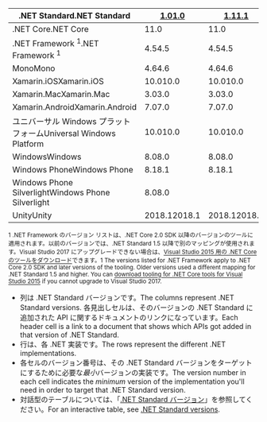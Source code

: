 | <span data-ttu-id="42272-101">.NET Standard</span><span class="sxs-lookup"><span data-stu-id="42272-101">.NET Standard</span></span>              | <span data-ttu-id="42272-102">[1.0]</span><span class="sxs-lookup"><span data-stu-id="42272-102">[1.0]</span></span>  | <span data-ttu-id="42272-103">[1.1]</span><span class="sxs-lookup"><span data-stu-id="42272-103">[1.1]</span></span>  | <span data-ttu-id="42272-104">[1.2]</span><span class="sxs-lookup"><span data-stu-id="42272-104">[1.2]</span></span> | <span data-ttu-id="42272-105">[1.3]</span><span class="sxs-lookup"><span data-stu-id="42272-105">[1.3]</span></span> | <span data-ttu-id="42272-106">[1.4]</span><span class="sxs-lookup"><span data-stu-id="42272-106">[1.4]</span></span> | <span data-ttu-id="42272-107">[1.5]</span><span class="sxs-lookup"><span data-stu-id="42272-107">[1.5]</span></span>      | <span data-ttu-id="42272-108">[1.6]</span><span class="sxs-lookup"><span data-stu-id="42272-108">[1.6]</span></span>      | <span data-ttu-id="42272-109">[2.0]</span><span class="sxs-lookup"><span data-stu-id="42272-109">[2.0]</span></span>      |
|----------------------------|--------|--------|-------|-------|-------|------------|------------|------------|
| <span data-ttu-id="42272-110">.NET Core</span><span class="sxs-lookup"><span data-stu-id="42272-110">.NET Core</span></span>                  | <span data-ttu-id="42272-111">1</span><span class="sxs-lookup"><span data-stu-id="42272-111">1.0</span></span>    | <span data-ttu-id="42272-112">1</span><span class="sxs-lookup"><span data-stu-id="42272-112">1.0</span></span>    | <span data-ttu-id="42272-113">1</span><span class="sxs-lookup"><span data-stu-id="42272-113">1.0</span></span>   | <span data-ttu-id="42272-114">1</span><span class="sxs-lookup"><span data-stu-id="42272-114">1.0</span></span>   | <span data-ttu-id="42272-115">1</span><span class="sxs-lookup"><span data-stu-id="42272-115">1.0</span></span>   | <span data-ttu-id="42272-116">1</span><span class="sxs-lookup"><span data-stu-id="42272-116">1.0</span></span>        | <span data-ttu-id="42272-117">1</span><span class="sxs-lookup"><span data-stu-id="42272-117">1.0</span></span>        | <span data-ttu-id="42272-118">2.0</span><span class="sxs-lookup"><span data-stu-id="42272-118">2.0</span></span>        |
| <span data-ttu-id="42272-119">.NET Framework <sup>1</sup></span><span class="sxs-lookup"><span data-stu-id="42272-119">.NET Framework <sup>1</sup></span></span>| <span data-ttu-id="42272-120">4.5</span><span class="sxs-lookup"><span data-stu-id="42272-120">4.5</span></span>    | <span data-ttu-id="42272-121">4.5</span><span class="sxs-lookup"><span data-stu-id="42272-121">4.5</span></span>    | <span data-ttu-id="42272-122">4.5.1</span><span class="sxs-lookup"><span data-stu-id="42272-122">4.5.1</span></span> | <span data-ttu-id="42272-123">4.6</span><span class="sxs-lookup"><span data-stu-id="42272-123">4.6</span></span>   | <span data-ttu-id="42272-124">4.6.1</span><span class="sxs-lookup"><span data-stu-id="42272-124">4.6.1</span></span> | <span data-ttu-id="42272-125">4.6.1</span><span class="sxs-lookup"><span data-stu-id="42272-125">4.6.1</span></span>      | <span data-ttu-id="42272-126">4.6.1</span><span class="sxs-lookup"><span data-stu-id="42272-126">4.6.1</span></span>      | <span data-ttu-id="42272-127">4.6.1</span><span class="sxs-lookup"><span data-stu-id="42272-127">4.6.1</span></span>      |
| <span data-ttu-id="42272-128">Mono</span><span class="sxs-lookup"><span data-stu-id="42272-128">Mono</span></span>                       | <span data-ttu-id="42272-129">4.6</span><span class="sxs-lookup"><span data-stu-id="42272-129">4.6</span></span>    | <span data-ttu-id="42272-130">4.6</span><span class="sxs-lookup"><span data-stu-id="42272-130">4.6</span></span>    | <span data-ttu-id="42272-131">4.6</span><span class="sxs-lookup"><span data-stu-id="42272-131">4.6</span></span>   | <span data-ttu-id="42272-132">4.6</span><span class="sxs-lookup"><span data-stu-id="42272-132">4.6</span></span>   | <span data-ttu-id="42272-133">4.6</span><span class="sxs-lookup"><span data-stu-id="42272-133">4.6</span></span>   | <span data-ttu-id="42272-134">4.6</span><span class="sxs-lookup"><span data-stu-id="42272-134">4.6</span></span>        | <span data-ttu-id="42272-135">4.6</span><span class="sxs-lookup"><span data-stu-id="42272-135">4.6</span></span>        | <span data-ttu-id="42272-136">5.4</span><span class="sxs-lookup"><span data-stu-id="42272-136">5.4</span></span>        |
| <span data-ttu-id="42272-137">Xamarin.iOS</span><span class="sxs-lookup"><span data-stu-id="42272-137">Xamarin.iOS</span></span>                | <span data-ttu-id="42272-138">10.0</span><span class="sxs-lookup"><span data-stu-id="42272-138">10.0</span></span>   | <span data-ttu-id="42272-139">10.0</span><span class="sxs-lookup"><span data-stu-id="42272-139">10.0</span></span>   | <span data-ttu-id="42272-140">10.0</span><span class="sxs-lookup"><span data-stu-id="42272-140">10.0</span></span>  | <span data-ttu-id="42272-141">10.0</span><span class="sxs-lookup"><span data-stu-id="42272-141">10.0</span></span>  | <span data-ttu-id="42272-142">10.0</span><span class="sxs-lookup"><span data-stu-id="42272-142">10.0</span></span>  | <span data-ttu-id="42272-143">10.0</span><span class="sxs-lookup"><span data-stu-id="42272-143">10.0</span></span>       | <span data-ttu-id="42272-144">10.0</span><span class="sxs-lookup"><span data-stu-id="42272-144">10.0</span></span>       | <span data-ttu-id="42272-145">10.14</span><span class="sxs-lookup"><span data-stu-id="42272-145">10.14</span></span>      |
| <span data-ttu-id="42272-146">Xamarin.Mac</span><span class="sxs-lookup"><span data-stu-id="42272-146">Xamarin.Mac</span></span>                | <span data-ttu-id="42272-147">3.0</span><span class="sxs-lookup"><span data-stu-id="42272-147">3.0</span></span>    | <span data-ttu-id="42272-148">3.0</span><span class="sxs-lookup"><span data-stu-id="42272-148">3.0</span></span>    | <span data-ttu-id="42272-149">3.0</span><span class="sxs-lookup"><span data-stu-id="42272-149">3.0</span></span>   | <span data-ttu-id="42272-150">3.0</span><span class="sxs-lookup"><span data-stu-id="42272-150">3.0</span></span>   | <span data-ttu-id="42272-151">3.0</span><span class="sxs-lookup"><span data-stu-id="42272-151">3.0</span></span>   | <span data-ttu-id="42272-152">3.0</span><span class="sxs-lookup"><span data-stu-id="42272-152">3.0</span></span>        | <span data-ttu-id="42272-153">3.0</span><span class="sxs-lookup"><span data-stu-id="42272-153">3.0</span></span>        | <span data-ttu-id="42272-154">3.8</span><span class="sxs-lookup"><span data-stu-id="42272-154">3.8</span></span>        |
| <span data-ttu-id="42272-155">Xamarin.Android</span><span class="sxs-lookup"><span data-stu-id="42272-155">Xamarin.Android</span></span>            | <span data-ttu-id="42272-156">7.0</span><span class="sxs-lookup"><span data-stu-id="42272-156">7.0</span></span>    | <span data-ttu-id="42272-157">7.0</span><span class="sxs-lookup"><span data-stu-id="42272-157">7.0</span></span>    | <span data-ttu-id="42272-158">7.0</span><span class="sxs-lookup"><span data-stu-id="42272-158">7.0</span></span>   | <span data-ttu-id="42272-159">7.0</span><span class="sxs-lookup"><span data-stu-id="42272-159">7.0</span></span>   | <span data-ttu-id="42272-160">7.0</span><span class="sxs-lookup"><span data-stu-id="42272-160">7.0</span></span>   | <span data-ttu-id="42272-161">7.0</span><span class="sxs-lookup"><span data-stu-id="42272-161">7.0</span></span>        | <span data-ttu-id="42272-162">7.0</span><span class="sxs-lookup"><span data-stu-id="42272-162">7.0</span></span>        | <span data-ttu-id="42272-163">8.0</span><span class="sxs-lookup"><span data-stu-id="42272-163">8.0</span></span>        |
| <span data-ttu-id="42272-164">ユニバーサル Windows プラットフォーム</span><span class="sxs-lookup"><span data-stu-id="42272-164">Universal Windows Platform</span></span> | <span data-ttu-id="42272-165">10.0</span><span class="sxs-lookup"><span data-stu-id="42272-165">10.0</span></span>   | <span data-ttu-id="42272-166">10.0</span><span class="sxs-lookup"><span data-stu-id="42272-166">10.0</span></span>   | <span data-ttu-id="42272-167">10.0</span><span class="sxs-lookup"><span data-stu-id="42272-167">10.0</span></span>  | <span data-ttu-id="42272-168">10.0</span><span class="sxs-lookup"><span data-stu-id="42272-168">10.0</span></span>  | <span data-ttu-id="42272-169">10.0</span><span class="sxs-lookup"><span data-stu-id="42272-169">10.0</span></span>  | <span data-ttu-id="42272-170">10.0.16299</span><span class="sxs-lookup"><span data-stu-id="42272-170">10.0.16299</span></span> | <span data-ttu-id="42272-171">10.0.16299</span><span class="sxs-lookup"><span data-stu-id="42272-171">10.0.16299</span></span> | <span data-ttu-id="42272-172">10.0.16299</span><span class="sxs-lookup"><span data-stu-id="42272-172">10.0.16299</span></span> |
| <span data-ttu-id="42272-173">Windows</span><span class="sxs-lookup"><span data-stu-id="42272-173">Windows</span></span>                    | <span data-ttu-id="42272-174">8.0</span><span class="sxs-lookup"><span data-stu-id="42272-174">8.0</span></span>    | <span data-ttu-id="42272-175">8.0</span><span class="sxs-lookup"><span data-stu-id="42272-175">8.0</span></span>    | <span data-ttu-id="42272-176">8.1</span><span class="sxs-lookup"><span data-stu-id="42272-176">8.1</span></span>   |       |       |            |            |            |
| <span data-ttu-id="42272-177">Windows Phone</span><span class="sxs-lookup"><span data-stu-id="42272-177">Windows Phone</span></span>              | <span data-ttu-id="42272-178">8.1</span><span class="sxs-lookup"><span data-stu-id="42272-178">8.1</span></span>    | <span data-ttu-id="42272-179">8.1</span><span class="sxs-lookup"><span data-stu-id="42272-179">8.1</span></span>    | <span data-ttu-id="42272-180">8.1</span><span class="sxs-lookup"><span data-stu-id="42272-180">8.1</span></span>   |       |       |            |            |            |
| <span data-ttu-id="42272-181">Windows Phone Silverlight</span><span class="sxs-lookup"><span data-stu-id="42272-181">Windows Phone Silverlight</span></span>  | <span data-ttu-id="42272-182">8.0</span><span class="sxs-lookup"><span data-stu-id="42272-182">8.0</span></span>    |        |       |       |       |            |            |            |
| <span data-ttu-id="42272-183">Unity</span><span class="sxs-lookup"><span data-stu-id="42272-183">Unity</span></span>                      | <span data-ttu-id="42272-184">2018.1</span><span class="sxs-lookup"><span data-stu-id="42272-184">2018.1</span></span> | <span data-ttu-id="42272-185">2018.1</span><span class="sxs-lookup"><span data-stu-id="42272-185">2018.1</span></span> | <span data-ttu-id="42272-186">2018.1</span><span class="sxs-lookup"><span data-stu-id="42272-186">2018.1</span></span>| <span data-ttu-id="42272-187">2018.1</span><span class="sxs-lookup"><span data-stu-id="42272-187">2018.1</span></span>| <span data-ttu-id="42272-188">2018.1</span><span class="sxs-lookup"><span data-stu-id="42272-188">2018.1</span></span>| <span data-ttu-id="42272-189">2018.1</span><span class="sxs-lookup"><span data-stu-id="42272-189">2018.1</span></span>     |  <span data-ttu-id="42272-190">2018.1</span><span class="sxs-lookup"><span data-stu-id="42272-190">2018.1</span></span>    | <span data-ttu-id="42272-191">2018.1</span><span class="sxs-lookup"><span data-stu-id="42272-191">2018.1</span></span>     |

<span data-ttu-id="42272-192"><sup>1 .NET Framework のバージョン リストは、.NET Core 2.0 SDK 以降のバージョンのツールに適用されます。以前のバージョンでは、.NET Standard 1.5 以降で別のマッピングが使用されます。Visual Studio 2017 にアップグレードできない場合は、[Visual Studio 2015 用の .NET Core のツールをダウンロード](https://github.com/dotnet/core/blob/master/release-notes/download-archive.md)できます。</sup></span><span class="sxs-lookup"><span data-stu-id="42272-192"><sup>1 The versions listed for .NET Framework apply to .NET Core 2.0 SDK and later versions of the tooling. Older versions used a different mapping for .NET Standard 1.5 and higher. You can [download tooling for .NET Core tools for Visual Studio 2015](https://github.com/dotnet/core/blob/master/release-notes/download-archive.md) if you cannot upgrade to Visual Studio 2017.</sup></span></span>

- <span data-ttu-id="42272-193">列は .NET Standard バージョンです。</span><span class="sxs-lookup"><span data-stu-id="42272-193">The columns represent .NET Standard versions.</span></span> <span data-ttu-id="42272-194">各見出しセルは、そのバージョンの .NET Standard に追加された API に関するドキュメントのリンクになっています。</span><span class="sxs-lookup"><span data-stu-id="42272-194">Each header cell is a link to a document that shows which APIs got added in that version of .NET Standard.</span></span>
- <span data-ttu-id="42272-195">行は、各 .NET 実装です。</span><span class="sxs-lookup"><span data-stu-id="42272-195">The rows represent the different .NET implementations.</span></span>
- <span data-ttu-id="42272-196">各セルのバージョン番号は、その .NET Standard バージョンをターゲットにするために必要な*最小*バージョンの実装です。</span><span class="sxs-lookup"><span data-stu-id="42272-196">The version number in each cell indicates the *minimum* version of the implementation you'll need in order to target that .NET Standard version.</span></span>
- <span data-ttu-id="42272-197">対話型のテーブルについては、「[.NET Standard バージョン](https://immo.landwerth.net/netstandard-versions/#)」を参照してください。</span><span class="sxs-lookup"><span data-stu-id="42272-197">For an interactive table, see [.NET Standard versions](https://immo.landwerth.net/netstandard-versions/#).</span></span>

[1.0]: https://github.com/dotnet/standard/blob/master/docs/versions/netstandard1.0.md
[1.1]: https://github.com/dotnet/standard/blob/master/docs/versions/netstandard1.1.md
[1.2]: https://github.com/dotnet/standard/blob/master/docs/versions/netstandard1.2.md
[1.3]: https://github.com/dotnet/standard/blob/master/docs/versions/netstandard1.3.md
[1.4]: https://github.com/dotnet/standard/blob/master/docs/versions/netstandard1.4.md
[1.5]: https://github.com/dotnet/standard/blob/master/docs/versions/netstandard1.5.md
[1.6]: https://github.com/dotnet/standard/blob/master/docs/versions/netstandard1.6.md
[2.0]: https://github.com/dotnet/standard/blob/master/docs/versions/netstandard2.0.md
